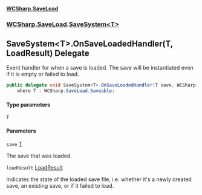 #### [WCSharp\.SaveLoad](README.md 'README')
### [WCSharp\.SaveLoad](WCSharp.SaveLoad.md 'WCSharp\.SaveLoad').[SaveSystem&lt;T&gt;](WCSharp.SaveLoad.SaveSystem_T_.md 'WCSharp\.SaveLoad\.SaveSystem\<T\>')

## SaveSystem\<T\>\.OnSaveLoadedHandler\(T, LoadResult\) Delegate

Event handler for when a save is loaded\. The save will be instantiated even if it is empty or failed to load\.

```csharp
public delegate void SaveSystem<T>.OnSaveLoadedHandler(T save, WCSharp.SaveLoad.LoadResult loadResult)
    where T : WCSharp.SaveLoad.Saveable;
```
#### Type parameters

<a name='WCSharp.SaveLoad.SaveSystem_T_.OnSaveLoadedHandler(T,WCSharp.SaveLoad.LoadResult).T'></a>

`T`
#### Parameters

<a name='WCSharp.SaveLoad.SaveSystem_T_.OnSaveLoadedHandler(T,WCSharp.SaveLoad.LoadResult).save'></a>

`save` [T](WCSharp.SaveLoad.SaveSystem_T_.OnSaveLoadedHandler(T,WCSharp.SaveLoad.LoadResult).md#WCSharp.SaveLoad.SaveSystem_T_.OnSaveLoadedHandler(T,WCSharp.SaveLoad.LoadResult).T 'WCSharp\.SaveLoad\.SaveSystem\<T\>\.OnSaveLoadedHandler\(T, WCSharp\.SaveLoad\.LoadResult\)\.T')

The save that was loaded\.

<a name='WCSharp.SaveLoad.SaveSystem_T_.OnSaveLoadedHandler(T,WCSharp.SaveLoad.LoadResult).loadResult'></a>

`loadResult` [LoadResult](WCSharp.SaveLoad.LoadResult.md 'WCSharp\.SaveLoad\.LoadResult')

Indicates the state of the loaded save file, i\.e\. whether it's a newly created save, an existing save, or if it failed to load\.